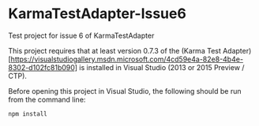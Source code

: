 # KarmaTestAdapter-Issue6
Test project for issue 6 of KarmaTestAdapter

This project requires that at least version 0.7.3 of the (Karma Test Adapter)[https://visualstudiogallery.msdn.microsoft.com/4cd59e4a-82e8-4b4e-8302-d102fc81b090]
is installed in Visual Studio (2013 or 2015 Preview / CTP).

Before opening this project in Visual Studio, the following should be run from the command line:

```
npm install
```

